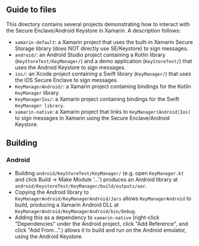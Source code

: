 ## Guide to files
This directory contains several projects demonstrating how to interact with the Secure Enclave/Android Keystore in Xamarin. A description follows:

* `xamarin-default`: a Xamarin project that uses the built-in Xamarin Secure Storage library (does NOT directly use SE/Keystore) to sign messages.
* `android/`: an Android Studio project containing a Kotlin library (`KeyStoreTest/KeyManager/`) and a demo application (`KeyStoreTest/`) that uses the Android Keystore to sign messages.
* `ios/`: an Xcode project containing a Swift library  (`KeyManager/`) that uses the iOS Secure Enclave to sign messages.
* `KeyManagerAndroid/`: a Xamarin project containing bindings for the Kotlin `KeyManager` library.
* `KeyManagerIos/`: a Xamarin project containing bindings for the Swift `KeyManager library`.
* `xamarin-native`: a Xamarin project that links to `KeyManager(Android|Ios)` to sign messages in Xamarin using the Secure Enclave/Android Keystore.

## Building
### Android
* Building `android/KeyStoreTest/KeyManager/` (e.g. open `KeyManager.kt` and click Build -> Make Module '...') produces an Android library at `android/KeystoreTest/KeyManager/build/outputs/aar`.
* Copying the Android library to `KeyManagerAndroid/KeyManagerAndroid/Jars` allows `KeyManagerAndroid` to build, producing a Xamarin Android DLL at `KeyManagerAndroid/KeyManagerAndroid/bin/Debug`.
* Adding this as a dependency to `xamarin-native` (right-click "Dependencies" under the Android project, click "Add Reference", and click "Add From...".) allows it to build and run on the Android emulator, using the Android Keystore.